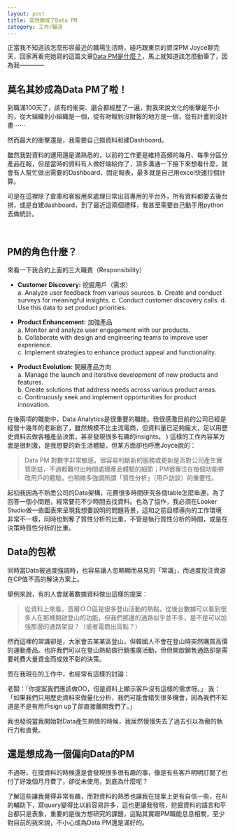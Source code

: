```yaml
---
layout: post
title: 突然變成了Data PM
category: 工作/職涯
---
```


正當我不知道該怎麼形容最近的職場生活時，碰巧跟東京的資深PM Joyce聊完天，回家再看完她寫的這篇文章[Data PM是什麼？](https://almondtree.design/2024/03/16/data-pm-%e6%98%af%e4%bb%80%e9%ba%bc%ef%bc%9f/)，馬上就知道該怎麼動筆了，因為我————
## 莫名其妙成為Data PM了啦！

到職滿100天了，該有的衝突、磨合都經歷了一遍，對我來說文化的衝擊是不小的，從大組織到小組織是一個，從有財報到沒財報的地方是一個，從有計畫到沒計畫⋯⋯

然而最大的衝擊還是，我需要自己撈資料和建Dashboard。

雖然我對資料的運用還是滿熟悉的，以前的工作更是維持高頻的每月、每季分區分產品在報，但是當時的資料有人做好端給你了，頂多溝通一下接下來想看什麼，就會有人幫忙做出需要的Dashboard、固定報表，最多就是自己用excel快速拉個計算。

可是在這裡除了倉庫和客服用來處理日常出貨專用的平台外，所有資料都要去後台撈，或是自建dashboard，到了最近這兩個禮拜，我甚至需要自己動手用python去做統計。


<br/>

## PM的角色什麼？

來看一下我合約上面的三大職責（Responsibility）

> 
- **Customer Discovery:** 挖掘用戶（需求）<br/>
a. Analyze user feedback from various sources.
b. Create and conduct surveys for meaningful insights. 
c. Conduct customer discovery calls.
d. Use this data to set product priorities.

>
- **Product Enhancement:** 加強產品 <br/>
a. Monitor and analyze user engagement with our products. <br/>
b. Collaborate with design and engineering teams to improve user experience.<br/>
c. Implement strategies to enhance product appeal and functionality.<br/>

>
- **Product Evolution:** 開展產品方向 <br/>
a. Manage the launch and iterative development of new products and features.<br/>
b. Create solutions that address needs across various product areas.<br/>
c. Continuously seek and implement opportunities for product innovation.<br/>

在後兩項的職能中，Data Analytics是很重要的職能。我很感激目前的公司已經是經營十幾年的老新創了，雖然規模不比主流電商，但資料量已足夠龐大，足以用歷史資料去做各種產品決策，甚至發現很多有趣的insights。
)
這樣的工作內容某方面是很刺激，是我想要的新生活體驗，但某方面卻也呼應Joyce說的：

> Data PM 對數字非常敏感，很容易判斷新的服務或更新是否對公司產生實質助益，不過較難付出時間處理產品體驗的細節；PM很專注在每個功能帶改用戶的體驗，也稍微多強調所謂「質性分析」（用戶訪談）的重要性。

起初我因為不熟悉公司的Data架構，花費很多時間研究各個table怎麼串連，為了回答一個小問題，經常要花不少時間去找資料。也為了協作，我必須在Looker Studio做一些圖表來呈現我想要說明的問題背景，這和之前目標導向的工作環境非常不一樣，同時也剝奪了質性分析的比重，不管是執行質性分析的時間，或是在決策時質性分析的比重。


## Data的包袱

同時當Data被過度強調時，也容易讓人忽略顯而易見的「常識」，而過度投注資源在CP值不高的解決方案上。

舉例來說，有的人會就著數據資料做出這樣的提案：

> 從資料上來看，首爾ＯＯ區是很多登山活動的熱點，從後台數據可以看到很多人在那裡開啟登山的功能，但我們那邊的通路似乎並不多，是不是可以加強那邊的通路架設？（或者電商出貨點？）

然而這裡的常識卻是，大家會去某某區登山，但韓國人不會在登山時突然購買高價的運動產品。也許我們可以在登山熱點做行銷推廣活動，但但開啟銷售通路卻是需要耗費大量資金而成效不彰的決策。

而在我現在的工作中，也經常有這樣的討論：

老闆：「你提案我們應該做OO，但是資料上顯示客戶沒有這樣的需求呀。」
我：「如果我們只用歷史資料來做量化分析，我們可能會錯失很多機會，因為我們不知道是不是有用戶sign up了卻直接離開我們了。」

我也發現當我開始對Data產生熱情的時候，我居然慢慢失去了過去引以為傲的執行力和直覺。


## 還是想成為一個偏向Data的PM

不過呀，在摸資料的時候還是會發現很多很有趣的事，像是有些客戶明明訂閱了也付了好幾個月月費了，卻從未使用，到底為什麼呢？

了解這些讓我覺得非常有趣，而對資料的熟悉也讓我在提案上更有自信一些，在AI的輔助下，寫query變得比以前容易許多，這也更讓我發現，挖掘資料的語言和平台都只是表象，重要的是後方想研究的課題，這點其實跟PM職能息息相關，至少對目前的我來說，不小心成為Data PM還是滿好的。



<br/>

